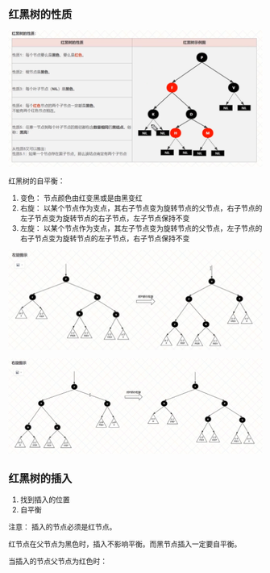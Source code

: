 ## 红黑树的性质

![img.png](xinzhi.png)

红黑树的自平衡：
1. 变色： 节点颜色由红变黑或是由黑变红
2. 右旋： 以某个节点作为支点，其右子节点变为旋转节点的父节点，右子节点的左子节点变为旋转节点的右子节点，左子节点保持不变
3. 左旋： 以某个节点作为支点，其左子节点变为旋转节点的父节点，左子节点的右子节点变为旋转节点的左子节点，右子节点保持不变

![img.png](left.png)

![img.png](right.png)

## 红黑树的插入
1. 找到插入的位置
2. 自平衡

注意： 插入的节点必须是红节点。

红节点在父节点为黑色时，插入不影响平衡。而黑节点插入一定要自平衡。

当插入的节点父节点为红色时：



